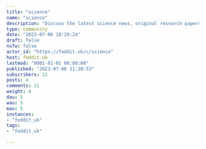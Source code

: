 ```yaml
---
title: "science" 
name: "science"
description: "Discuss the latest science news, original research papers, and connect with fellow enthusiasts."
type: community
date: "2023-07-06 18:29:24"
draft: false
nsfw: false
actor_id: "https://feddit.uk/c/science"
host: feddit.uk
lastmod: "0001-01-01 00:00:00"
published: "2023-07-06 11:20:53"
subscribers: 12
posts: 4
comments: 11
weight: 4
dau: 5
wau: 5
mau: 5
instances:
- "feddit_uk"
tags: 
- "feddit_uk"

---
```

